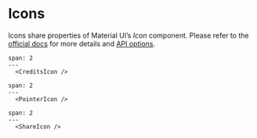 # Icons

Icons share properties of Material UI’s _Icon_ component. Please refer to the
[official docs](https://material-ui.com/components/icons/) for more details and
[API options](https://material-ui.com/api/icon/).

```react
span: 2
---
  <CreditsIcon />
```

```react
span: 2
---
  <PointerIcon />
```

```react
span: 2
---
  <ShareIcon />
```
